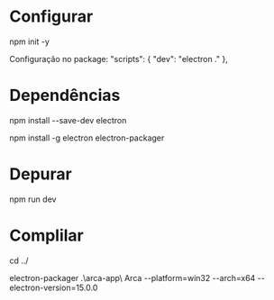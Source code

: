 # Configurar

npm init -y

Configuração no package:
"scripts": {
    "dev": "electron ."
 },

# Dependências

npm install --save-dev electron

npm install -g electron electron-packager

# Depurar

npm run dev

# Complilar

cd ../

electron-packager .\arca-app\ Arca --platform=win32 --arch=x64 --electron-version=15.0.0
